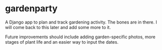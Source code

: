 # gardenparty
A Django app to plan and track gardening activity.
The bones are in there. I will come back to this later and add some more to it. 

Future improvements should include adding garden-specific photos, more stages of plant life and an easier way to input the dates. 
